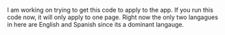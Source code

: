 I am working on trying to get this code to apply to the app. If you run this code now, it will only apply to one page. 
Right now the only two langagues in here are English and Spanish since its a dominant langauge. 
